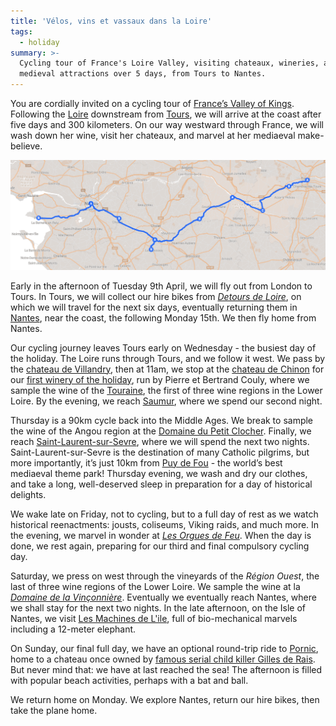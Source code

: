 ```yaml
---
title: 'Vélos, vins et vassaux dans la Loire'
tags:
  - holiday
summary: >-
  Cycling tour of France's Loire Valley, visiting chateaux, wineries, and
  medieval attractions over 5 days, from Tours to Nantes.
---
```


You are cordially invited on a cycling tour of [France’s Valley of Kings](https://en.wikipedia.org/wiki/Loire_Valley). 
Following the [Loire](https://en.wikipedia.org/wiki/Loire_(river)) 
downstream from [Tours](https://en.wikipedia.org/wiki/Tours), 
we will arrive at the coast after five days and 300 kilometers. 
On our way westward through France, 
we will wash down her wine, 
visit her chateaux, 
and marvel at her mediaeval make-believe.

<p><img src="./route.png"/></p>

Early in the afternoon of Tuesday 9th April, 
we will fly out from London to Tours. 
In Tours, we will collect our hire bikes from [_Detours de Loire_](https://detoursdeloire.com), 
on which we will travel for the next six days, 
eventually returning them in [Nantes](https://en.wikipedia.org/wiki/Nantes), near the coast, 
the following Monday 15th. 
We then fly home from Nantes.

Our cycling journey leaves Tours early on Wednesday - 
the busiest day of the holiday. 
The Loire runs through Tours, and we follow it west. 
We pass by the [chateau de Villandry](https://en.wikipedia.org/wiki/Ch%C3%A2teau_de_Villandry), 
then at 11am, we stop at the [chateau de Chinon](https://en.wikipedia.org/wiki/Ch%C3%A2teau_de_Chinon) 
for our [first winery of the holiday](http://www.pb-couly.com/index.php), 
run by Pierre et Bertrand Couly, 
where we sample the wine of the [Touraine](https://en.wikipedia.org/wiki/Touraine), 
the first of three wine regions in the Lower Loire. 
By the evening, we reach [Saumur](https://en.wikipedia.org/wiki/Saumur), 
where we spend our second night.

Thursday is a 90km cycle back into the Middle Ages. 
We break to sample the wine of the Angou region at the [Domaine du Petit Clocher](http://www.domainedupetitclocher.fr/fr/). 
Finally, we reach [Saint-Laurent-sur-Sevre](https://en.wikipedia.org/wiki/Saint-Laurent-sur-S%C3%A8vre), 
where we will spend the next two nights. 
Saint-Laurent-sur-Sevre is the destination of many Catholic pilgrims, 
but more importantly, it’s just 10km from [Puy de Fou](https://en.wikipedia.org/wiki/Puy_du_Fou) - 
the world’s best mediaeval theme park! 
Thursday evening, we wash and dry our clothes, 
and take a long, well-deserved sleep 
in preparation for a day of historical delights.

We wake late on Friday, 
not to cycling, 
but to a full day of rest as we watch historical reenactments: 
jousts, coliseums, Viking raids, and much more. 
In the evening, we marvel in wonder at [_Les Orgues de Feu_](https://www.puydufou.com/en/les-orgues-de-feu). 
When the day is done, we rest again, preparing for our third and final compulsory cycling day.

Saturday, we press on west through the vineyards of the _Région Ouest_, 
the last of three wine regions of the Lower Loire. 
We sample the wine at la [_Domaine de la Vinçonnière_](https://www.vigneron-independant.com/domaine-de-la-vinconniere). 
Eventually we eventually reach Nantes, where we shall stay for the next two nights. 
In the late afternoon, on the Isle of Nantes, 
we visit [Les Machines de L'ile](https://en.wikipedia.org/wiki/Machines_of_the_Isle_of_Nantes), 
full of bio-mechanical marvels including a 12-meter elephant.

On Sunday, our final full day, 
we have an optional round-trip ride to [Pornic](https://en.wikipedia.org/wiki/Pornic), 
home to a chateau once owned by [famous serial child killer Gilles de Rais](https://en.wikipedia.org/wiki/Gilles_de_Rais). 
But never mind that: we have at last reached the sea! 
The afternoon is filled with popular beach activities, perhaps with a bat and ball.

We return home on Monday. 
We explore Nantes, 
return our hire bikes, 
then take the plane home.
